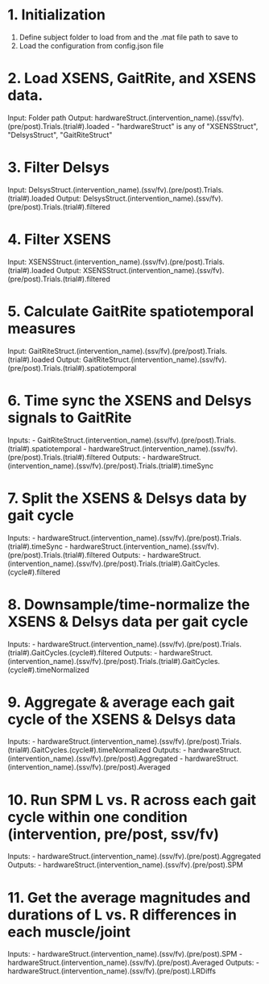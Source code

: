 # 1. Initialization
1. Define subject folder to load from and the .mat file path to save to
2. Load the configuration from config.json file

# 2. Load XSENS, GaitRite, and XSENS data.
Input: Folder path
Output: hardwareStruct.(intervention_name).(ssv/fv).(pre/post).Trials.(trial#).loaded
    - "hardwareStruct" is any of "XSENSStruct", "DelsysStruct", "GaitRiteStruct"

# 3. Filter Delsys
Input: DelsysStruct.(intervention_name).(ssv/fv).(pre/post).Trials.(trial#).loaded
Output: DelsysStruct.(intervention_name).(ssv/fv).(pre/post).Trials.(trial#).filtered

# 4. Filter XSENS
Input: XSENSStruct.(intervention_name).(ssv/fv).(pre/post).Trials.(trial#).loaded
Output: XSENSStruct.(intervention_name).(ssv/fv).(pre/post).Trials.(trial#).filtered

# 5. Calculate GaitRite spatiotemporal measures
Input: GaitRiteStruct.(intervention_name).(ssv/fv).(pre/post).Trials.(trial#).loaded
Output: GaitRiteStruct.(intervention_name).(ssv/fv).(pre/post).Trials.(trial#).spatiotemporal

# 6. Time sync the XSENS and Delsys signals to GaitRite
Inputs: 
    - GaitRiteStruct.(intervention_name).(ssv/fv).(pre/post).Trials.(trial#).spatiotemporal
    - hardwareStruct.(intervention_name).(ssv/fv).(pre/post).Trials.(trial#).filtered
Outputs: 
    - hardwareStruct.(intervention_name).(ssv/fv).(pre/post).Trials.(trial#).timeSync

# 7. Split the XSENS & Delsys data by gait cycle
Inputs: 
    - hardwareStruct.(intervention_name).(ssv/fv).(pre/post).Trials.(trial#).timeSync
    - hardwareStruct.(intervention_name).(ssv/fv).(pre/post).Trials.(trial#).filtered
Outputs:
    - hardwareStruct.(intervention_name).(ssv/fv).(pre/post).Trials.(trial#).GaitCycles.(cycle#).filtered

# 8. Downsample/time-normalize the XSENS & Delsys data per gait cycle
Inputs:
    - hardwareStruct.(intervention_name).(ssv/fv).(pre/post).Trials.(trial#).GaitCycles.(cycle#).filtered
Outputs:
    - hardwareStruct.(intervention_name).(ssv/fv).(pre/post).Trials.(trial#).GaitCycles.(cycle#).timeNormalized

# 9. Aggregate & average each gait cycle of the XSENS & Delsys data
Inputs: 
    - hardwareStruct.(intervention_name).(ssv/fv).(pre/post).Trials.(trial#).GaitCycles.(cycle#).timeNormalized
Outputs:
    - hardwareStruct.(intervention_name).(ssv/fv).(pre/post).Aggregated
    - hardwareStruct.(intervention_name).(ssv/fv).(pre/post).Averaged

# 10. Run SPM L vs. R across each gait cycle within one condition (intervention, pre/post, ssv/fv)
Inputs:
    - hardwareStruct.(intervention_name).(ssv/fv).(pre/post).Aggregated
Outputs:
    - hardwareStruct.(intervention_name).(ssv/fv).(pre/post).SPM

# 11. Get the average magnitudes and durations of L vs. R differences in each muscle/joint
Inputs:
    - hardwareStruct.(intervention_name).(ssv/fv).(pre/post).SPM
    - hardwareStruct.(intervention_name).(ssv/fv).(pre/post).Averaged
Outputs:
    - hardwareStruct.(intervention_name).(ssv/fv).(pre/post).LRDiffs